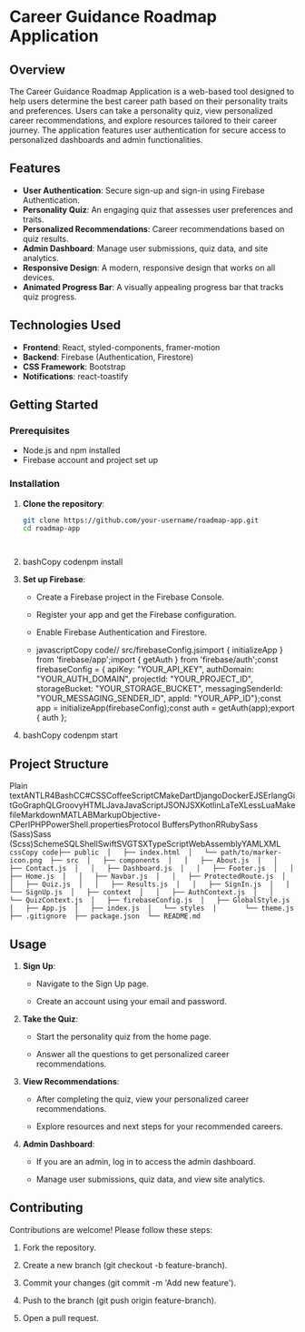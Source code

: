 # Career Guidance Roadmap Application

## Overview

The Career Guidance Roadmap Application is a web-based tool designed to help users determine the best career path based on their personality traits and preferences. Users can take a personality quiz, view personalized career recommendations, and explore resources tailored to their career journey. The application features user authentication for secure access to personalized dashboards and admin functionalities.

## Features

- **User Authentication**: Secure sign-up and sign-in using Firebase Authentication.
- **Personality Quiz**: An engaging quiz that assesses user preferences and traits.
- **Personalized Recommendations**: Career recommendations based on quiz results.
- **Admin Dashboard**: Manage user submissions, quiz data, and site analytics.
- **Responsive Design**: A modern, responsive design that works on all devices.
- **Animated Progress Bar**: A visually appealing progress bar that tracks quiz progress.

## Technologies Used

- **Frontend**: React, styled-components, framer-motion
- **Backend**: Firebase (Authentication, Firestore)
- **CSS Framework**: Bootstrap
- **Notifications**: react-toastify

## Getting Started

### Prerequisites

- Node.js and npm installed
- Firebase account and project set up

### Installation

1. **Clone the repository**:

   ```bash
   git clone https://github.com/your-username/roadmap-app.git
   cd roadmap-app




1.  bashCopy codenpm install
    
2.  **Set up Firebase**:
    
    *   Create a Firebase project in the Firebase Console.
        
    *   Register your app and get the Firebase configuration.
        
    *   Enable Firebase Authentication and Firestore.
        
    *   javascriptCopy code// src/firebaseConfig.jsimport { initializeApp } from 'firebase/app';import { getAuth } from 'firebase/auth';const firebaseConfig = { apiKey: "YOUR\_API\_KEY", authDomain: "YOUR\_AUTH\_DOMAIN", projectId: "YOUR\_PROJECT\_ID", storageBucket: "YOUR\_STORAGE\_BUCKET", messagingSenderId: "YOUR\_MESSAGING\_SENDER\_ID", appId: "YOUR\_APP\_ID"};const app = initializeApp(firebaseConfig);const auth = getAuth(app);export { auth };
        
3.  bashCopy codenpm start
    

Project Structure
-----------------

Plain textANTLR4BashCC#CSSCoffeeScriptCMakeDartDjangoDockerEJSErlangGitGoGraphQLGroovyHTMLJavaJavaScriptJSONJSXKotlinLaTeXLessLuaMakefileMarkdownMATLABMarkupObjective-CPerlPHPPowerShell.propertiesProtocol BuffersPythonRRubySass (Sass)Sass (Scss)SchemeSQLShellSwiftSVGTSXTypeScriptWebAssemblyYAMLXML`   cssCopy code├── public  │   ├── index.html  │   └── path/to/marker-icon.png  ├── src  │   ├── components  │   │   ├── About.js  │   │   ├── Contact.js  │   │   ├── Dashboard.js  │   │   ├── Footer.js  │   │   ├── Home.js  │   │   ├── Navbar.js  │   │   ├── ProtectedRoute.js  │   │   ├── Quiz.js  │   │   ├── Results.js  │   │   ├── SignIn.js  │   │   └── SignUp.js  │   ├── context  │   │   ├── AuthContext.js  │   │   └── QuizContext.js  │   ├── firebaseConfig.js  │   ├── GlobalStyle.js  │   ├── App.js  │   ├── index.js  │   └── styles  │       └── theme.js  ├── .gitignore  ├── package.json  └── README.md   `

Usage
-----

1.  **Sign Up**:
    
    *   Navigate to the Sign Up page.
        
    *   Create an account using your email and password.
        
2.  **Take the Quiz**:
    
    *   Start the personality quiz from the home page.
        
    *   Answer all the questions to get personalized career recommendations.
        
3.  **View Recommendations**:
    
    *   After completing the quiz, view your personalized career recommendations.
        
    *   Explore resources and next steps for your recommended careers.
        
4.  **Admin Dashboard**:
    
    *   If you are an admin, log in to access the admin dashboard.
        
    *   Manage user submissions, quiz data, and view site analytics.
        

Contributing
------------

Contributions are welcome! Please follow these steps:

1.  Fork the repository.
    
2.  Create a new branch (git checkout -b feature-branch).
    
3.  Commit your changes (git commit -m 'Add new feature').
    
4.  Push to the branch (git push origin feature-branch).
    
5.  Open a pull request.
    


